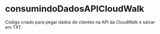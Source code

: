 # consumindoDadosAPICloudWalk
Código criado para pegar dados de clientes na API da CloudWalk e salvar em TXT.
